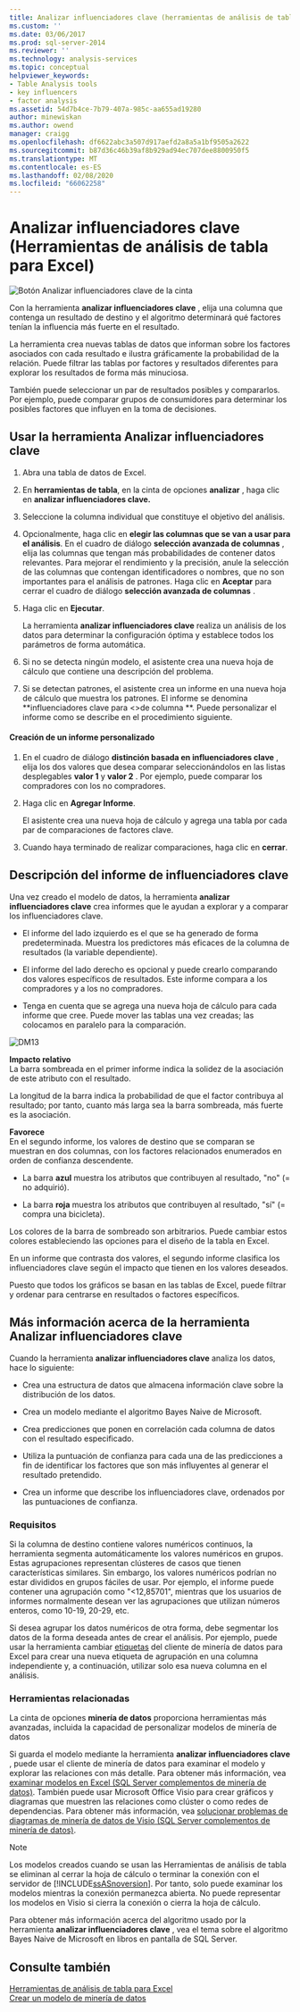 ```yaml
---
title: Analizar influenciadores clave (herramientas de análisis de tabla para Excel) | Microsoft Docs
ms.custom: ''
ms.date: 03/06/2017
ms.prod: sql-server-2014
ms.reviewer: ''
ms.technology: analysis-services
ms.topic: conceptual
helpviewer_keywords:
- Table Analysis tools
- key influencers
- factor analysis
ms.assetid: 54d7b4ce-7b79-407a-985c-aa655ad19280
author: minewiskan
ms.author: owend
manager: craigg
ms.openlocfilehash: df6622abc3a507d917aefd2a8a5a1bf9505a2622
ms.sourcegitcommit: b87d36c46b39af8b929ad94ec707dee8800950f5
ms.translationtype: MT
ms.contentlocale: es-ES
ms.lasthandoff: 02/08/2020
ms.locfileid: "66062258"
---
```

# <a name="analyze-key-influencers-table-analysis-tools-for-excel"></a>Analizar influenciadores clave (Herramientas de análisis de tabla para Excel)
  ![Botón Analizar influenciadores clave de la cinta](media/tat-aki.gif "Botón Analizar influenciadores clave de la cinta")  
  
 Con la herramienta **analizar influenciadores clave** , elija una columna que contenga un resultado de destino y el algoritmo determinará qué factores tenían la influencia más fuerte en el resultado.  
  
 La herramienta crea nuevas tablas de datos que informan sobre los factores asociados con cada resultado e ilustra gráficamente la probabilidad de la relación. Puede filtrar las tablas por factores y resultados diferentes para explorar los resultados de forma más minuciosa.  
  
 También puede seleccionar un par de resultados posibles y compararlos. Por ejemplo, puede comparar grupos de consumidores para determinar los posibles factores que influyen en la toma de decisiones.  
  
## <a name="using-the-analyze-key-influencers-tool"></a>Usar la herramienta Analizar influenciadores clave  
  
1.  Abra una tabla de datos de Excel.  
  
2.  En **herramientas de tabla**, en la cinta de opciones **analizar** , haga clic en **analizar influenciadores clave.**  
  
3.  Seleccione la columna individual que constituye el objetivo del análisis.  
  
4.  Opcionalmente, haga clic en **elegir las columnas que se van a usar para el análisis**. En el cuadro de diálogo **selección avanzada de columnas** , elija las columnas que tengan más probabilidades de contener datos relevantes. Para mejorar el rendimiento y la precisión, anule la selección de las columnas que contengan identificadores o nombres, que no son importantes para el análisis de patrones. Haga clic en **Aceptar** para cerrar el cuadro de diálogo **selección avanzada de columnas** .  
  
5.  Haga clic en **Ejecutar**.  
  
     La herramienta **analizar influenciadores clave** realiza un análisis de los datos para determinar la configuración óptima y establece todos los parámetros de forma automática.  
  
6.  Si no se detecta ningún modelo, el asistente crea una nueva hoja de cálculo que contiene una descripción del problema.  
  
7.  Si se detectan patrones, el asistente crea un informe en una nueva hoja de cálculo que muestra los patrones. El informe se denomina **influenciadores clave para \<>de columna **. Puede personalizar el informe como se describe en el procedimiento siguiente.  
  
#### <a name="create-a-custom-report"></a>Creación de un informe personalizado  
  
1.  En el cuadro de diálogo **distinción basada en influenciadores clave** , elija los dos valores que desea comparar seleccionándolos en las listas desplegables **valor 1** y **valor 2** . Por ejemplo, puede comparar los compradores con los no compradores.  
  
2.  Haga clic en **Agregar Informe**.  
  
     El asistente crea una nueva hoja de cálculo y agrega una tabla por cada par de comparaciones de factores clave.  
  
3.  Cuando haya terminado de realizar comparaciones, haga clic en **cerrar**.  
  
## <a name="understanding-the-key-influencers-report"></a>Descripción del informe de influenciadores clave  
 Una vez creado el modelo de datos, la herramienta **analizar influenciadores clave** crea informes que le ayudan a explorar y a comparar los influenciadores clave.  
  
-   El informe del lado izquierdo es el que se ha generado de forma predeterminada. Muestra los predictores más eficaces de la columna de resultados (la variable dependiente).  
  
-   El informe del lado derecho es opcional y puede crearlo comparando dos valores específicos de resultados. Este informe compara a los compradores y a los no compradores.  
  
-   Tenga en cuenta que se agrega una nueva hoja de cálculo para cada informe que cree. Puede mover las tablas una vez creadas; las colocamos en paralelo para la comparación.  
  
 ![DM13](media/dm13-tat-aki-report.gif "DM13")  
  
 **Impacto relativo**  
 La barra sombreada en el primer informe indica la solidez de la asociación de este atributo con el resultado.  
  
 La longitud de la barra indica la probabilidad de que el factor contribuya al resultado; por tanto, cuanto más larga sea la barra sombreada, más fuerte es la asociación.  
  
 **Favorece**  
 En el segundo informe, los valores de destino que se comparan se muestran en dos columnas, con los factores relacionados enumerados en orden de confianza descendente.  
  
-   La barra **azul** muestra los atributos que contribuyen al resultado, "no" (= no adquirió).  
  
-   La barra **roja** muestra los atributos que contribuyen al resultado, "sí" (= compra una bicicleta).  
  
 Los colores de la barra de sombreado son arbitrarios. Puede cambiar estos colores estableciendo las opciones para el diseño de la tabla en Excel.  
  
 En un informe que contrasta dos valores, el segundo informe clasifica los influenciadores clave según el impacto que tienen en los valores deseados.  
  
 Puesto que todos los gráficos se basan en las tablas de Excel, puede filtrar y ordenar para centrarse en resultados o factores específicos.  
  
## <a name="more-about-the-analyze-key-influencers-tool"></a>Más información acerca de la herramienta Analizar influenciadores clave  
 Cuando la herramienta **analizar influenciadores clave** analiza los datos, hace lo siguiente:  
  
-   Crea una estructura de datos que almacena información clave sobre la distribución de los datos.  
  
-   Crea un modelo mediante el algoritmo Bayes Naive de Microsoft.  
  
-   Crea predicciones que ponen en correlación cada columna de datos con el resultado especificado.  
  
-   Utiliza la puntuación de confianza para cada una de las predicciones a fin de identificar los factores que son más influyentes al generar el resultado pretendido.  
  
-   Crea un informe que describe los influenciadores clave, ordenados por las puntuaciones de confianza.  
  
### <a name="requirements"></a>Requisitos  
 Si la columna de destino contiene valores numéricos continuos, la herramienta segmenta automáticamente los valores numéricos en grupos. Estas agrupaciones representan clústeres de casos que tienen características similares. Sin embargo, los valores numéricos podrían no estar divididos en grupos fáciles de usar. Por ejemplo, el informe puede contener una agrupación como "\<12,85701", mientras que los usuarios de informes normalmente desean ver las agrupaciones que utilizan números enteros, como 10-19, 20-29, etc.  
  
 Si desea agrupar los datos numéricos de otra forma, debe segmentar los datos de la forma deseada antes de crear el análisis. Por ejemplo, puede usar la herramienta cambiar [etiquetas](relabel-sql-server-data-mining-add-ins.md) del cliente de minería de datos para Excel para crear una nueva etiqueta de agrupación en una columna independiente y, a continuación, utilizar solo esa nueva columna en el análisis.  
  
### <a name="related-tools"></a>Herramientas relacionadas  
 La cinta de opciones **minería de datos** proporciona herramientas más avanzadas, incluida la capacidad de personalizar modelos de minería de datos  
  
 Si guarda el modelo mediante la herramienta **analizar influenciadores clave** , puede usar el cliente de minería de datos para examinar el modelo y explorar las relaciones con más detalle. Para obtener más información, vea [examinar modelos en Excel &#40;SQL Server complementos de minería de datos&#41;](browsing-models-in-excel-sql-server-data-mining-add-ins.md). También puede usar Microsoft Office Visio para crear gráficos y diagramas que muestren las relaciones como clúster o como redes de dependencias. Para obtener más información, vea [solucionar problemas de diagramas de minería de datos de Visio &#40;SQL Server complementos de minería de datos&#41;](troubleshooting-visio-data-mining-diagrams-sql-server-data-mining-add-ins.md).  
  
> [!NOTE]  
>  Los modelos creados cuando se usan las Herramientas de análisis de tabla se eliminan al cerrar la hoja de cálculo o terminar la conexión con el servidor de [!INCLUDE[ssASnoversion](../includes/ssasnoversion-md.md)]. Por tanto, solo puede examinar los modelos mientras la conexión permanezca abierta. No puede representar los modelos en Visio si cierra la conexión o cierra la hoja de cálculo.  
  
 Para obtener más información acerca del algoritmo usado por la herramienta **analizar influenciadores clave** , vea el tema sobre el algoritmo Bayes Naive de Microsoft en libros en pantalla de SQL Server.  
  
## <a name="see-also"></a>Consulte también  
 [Herramientas de análisis de tabla para Excel](table-analysis-tools-for-excel.md)   
 [Crear un modelo de minería de datos](creating-a-data-mining-model.md)  
  
  
